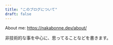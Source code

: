 ```yaml
---
title: "このブログについて"
draft: false
---
```


About me: https://nakabonne.dev/about/

非技術的な事を中心に、思ってることなどを書きます。

